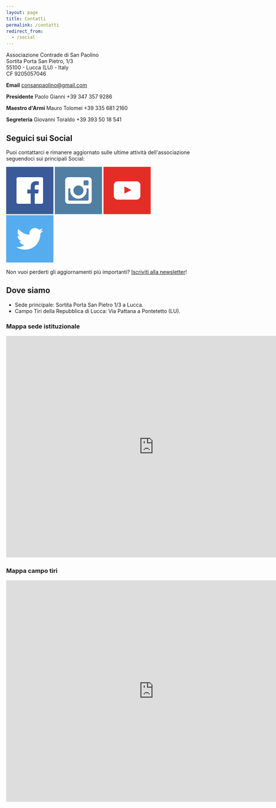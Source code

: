 ```yaml
---
layout: page
title: Contatti
permalink: /contatti
redirect_from:
  - /social
---
```


Associazione Contrade di San Paolino<br/>
Sortita Porta San Pietro, 1/3<br/>
55100 - Lucca (LU) - Italy<br/>
CF 9205057046<br/>

**Email** consanpaolino@gmail.com

**Presidente** Paolo Gianni +39 347 357 9286

**Maestro d'Armi** Mauro Tolomei +39 335 681 2160

**Segreteria** Giovanni Toraldo +39 393 50 18 541

## Seguici sui Social

Puoi contattarci e rimanere aggiornato sulle ultime attività dell'associazione
seguendoci sui principali Social:

[![facebook](/tumblr_files/tumblr_inline_of35jxCyhm1qbpldy_500.png)](https://fb.com/consanpaolino)
[![instagram](/tumblr_files/tumblr_inline_of35kb7R6z1qbpldy_500.png)](https://instagram.com/consanpaolino)
[![youtube](/tumblr_files/tumblr_inline_of35kgaBj61qbpldy_500.png)](https://www.youtube.com/channel/UC8fqZye7eBrSWTbd5dzyUCg)
[![twitter](/tumblr_files/tumblr_inline_ogg7koeRYY1qbpldy_500.png)](https://twitter.com/consanpaolino)

Non vuoi perderti gli aggiornamenti più importanti? [Iscriviti alla newsletter](/newsletter)!

## Dove siamo

* Sede principale: Sortita Porta San Pietro 1/3 a Lucca.
* Campo Tiri della Repubblica di Lucca: Via Pattana a Pontetetto (LU).

### Mappa sede istituzionale

<iframe src="https://www.google.com/maps/embed?pb=!1m14!1m8!1m3!1d179.8636699780067!2d10.5029527!3d43.8388566!3m2!1i1024!2i768!4f13.1!3m3!1m2!1s0x0%3A0x35ef9ae3599267f3!2sContrade+San+Paolino!5e0!3m2!1sit!2sit!4v1523474038822" width="800" height="600" frameborder="0" style="border:0" allowfullscreen></iframe>

### Mappa campo tiri

<iframe src="https://www.google.com/maps/embed?pb=!1m18!1m12!1m3!1d2878.550566010121!2d10.489833051401243!3d43.823680979013346!2m3!1f0!2f0!3f0!3m2!1i1024!2i768!4f13.1!3m3!1m2!1s0x12d5846710b16863%3A0x6a91578e7bf2b71a!2sCampo+Tiri+della+Repubblica+di+Lucca!5e0!3m2!1sit!2sit!4v1523474284968" width="800" height="600" frameborder="0" style="border:0" allowfullscreen></iframe>